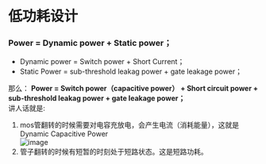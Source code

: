 # 低功耗设计
### Power = Dynamic power + Static power；
- Dynamic power = Switch power + Short Current；     
- Static Power = sub-threshold leakag power + gate leakage power；   

那么：  **Power = Switch power（capacitive power） + Short circuit power + sub-threshold leakag power + gate leakage power；**     
讲人话就是:
1. mos管翻转的时候需要对电容充放电，会产生电流（消耗能量），这就是Dynamic Capacitive Power   
![image](https://github.com/user-attachments/assets/36b0d376-062e-4a7a-a89c-aaad61d657c8)    
2. 管子翻转的时候有短暂的时刻处于短路状态。这是短路功耗。


